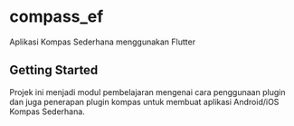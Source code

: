 # compass_ef

Aplikasi Kompas Sederhana menggunakan Flutter

## Getting Started

Projek ini menjadi modul pembelajaran mengenai cara penggunaan plugin dan juga penerapan plugin kompas untuk membuat aplikasi Android/iOS Kompas Sederhana.
